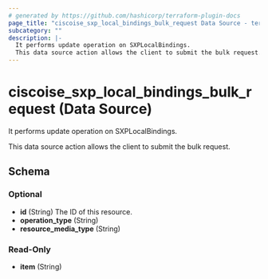 ```yaml
---
# generated by https://github.com/hashicorp/terraform-plugin-docs
page_title: "ciscoise_sxp_local_bindings_bulk_request Data Source - terraform-provider-ciscoise"
subcategory: ""
description: |-
  It performs update operation on SXPLocalBindings.
  This data source action allows the client to submit the bulk request.
---
```


# ciscoise_sxp_local_bindings_bulk_request (Data Source)

It performs update operation on SXPLocalBindings.

This data source action allows the client to submit the bulk request.



<!-- schema generated by tfplugindocs -->
## Schema

### Optional

- **id** (String) The ID of this resource.
- **operation_type** (String)
- **resource_media_type** (String)

### Read-Only

- **item** (String)


